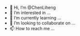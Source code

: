 - 👋 Hi, I’m @ChenLiheng
- 👀 I’m interested in ...
- 🌱 I’m currently learning ...
- 💞️ I’m looking to collaborate on ...
- 📫 How to reach me ...

<!---
ChenLiheng/ChenLiheng is a ✨ special ✨ repository because its `README.md` (this file) appears on your GitHub profile.
You can click the Preview link to take a look at your changes.
--->

